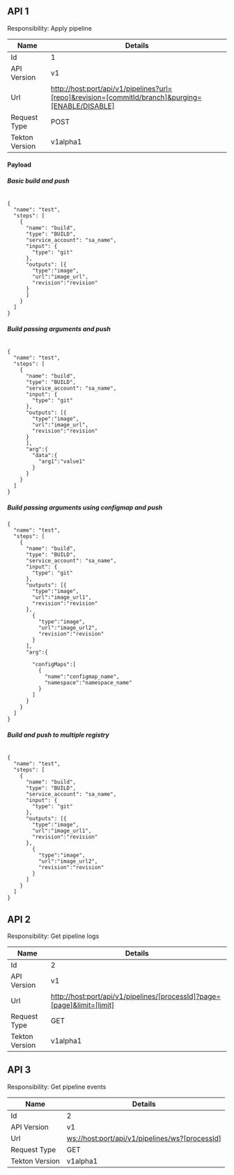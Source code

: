 
## API 1
Responsibility: Apply pipeline

|Name | Details                                        |                  
|---|-----------------------------------------------|
|Id |1                                             | 
|API Version |  v1 | 
|Url | [http://host:port/api/v1/pipelines?url=[repo]&revision=[commitId/branch]&purging=[ENABLE/DISABLE]]()       |
|Request Type |  POST |                            
|Tekton Version |  v1alpha1 |

#### Payload

##### Basic build and push
```

{
  "name": "test",
  "steps": [
    {
      "name": "build",
      "type": "BUILD",
      "service_account": "sa_name",
      "input": {
        "type": "git"
      },
      "outputs": [{
        "type":"image",
        "url":"image_url",
        "revision":"revision"
      }
      ]
    }
  ]
}
```

##### Build passing arguments and push
```

{
  "name": "test",
  "steps": [
    {
      "name": "build",
      "type": "BUILD",
      "service_account": "sa_name",
      "input": {
        "type": "git"
      },
      "outputs": [{
        "type":"image",
        "url":"image_url",
        "revision":"revision"
      }
      ],
      "arg":{
        "data":{
          "arg1":"value1"
        }
      }
    }
  ]
}
```
##### Build passing arguments using configmap and push

```
{
  "name": "test",
  "steps": [
    {
      "name": "build",
      "type": "BUILD",
      "service_account": "sa_name",
      "input": {
        "type": "git"
      },
      "outputs": [{
        "type":"image",
        "url":"image_url1",
        "revision":"revision"
      },
        {
          "type":"image",
          "url":"image_url2",
          "revision":"revision"
        }
      ],
      "arg":{

        "configMaps":[
          {
            "name":"configmap_name",
            "namespace":"namespace_name"
          }
        ]
      }
    }
  ]
}

```

##### Build and push to multiple registry

````

{
  "name": "test",
  "steps": [
    {
      "name": "build",
      "type": "BUILD",
      "service_account": "sa_name",
      "input": {
        "type": "git"
      },
      "outputs": [{
        "type":"image",
        "url":"image_url1",
        "revision":"revision"
      },
        {
          "type":"image",
          "url":"image_url2",
          "revision":"revision"
        }
      ]
    }
  ]
}
````
## API 2

Responsibility: Get pipeline logs
 
|Name | Details                                        |                  
|---|-----------------------------------------------|
|Id |2                                             | 
|API Version |  v1 | 
|Url | [http://host:port/api/v1/pipelines/[processId]?page=[page]&limit=[limit]]()       |
|Request Type |  GET |                            
|Tekton Version |  v1alpha1 |


## API 3

Responsibility: Get pipeline events

|Name | Details                                        |                  
|---|-----------------------------------------------|
|Id |2                                             | 
|API Version |  v1 | 
|Url | [ws://host:port/api/v1/pipelines/ws?[processId]]()       |
|Request Type |  GET |                            
|Tekton Version |  v1alpha1 |